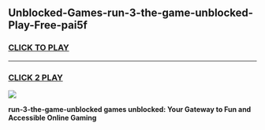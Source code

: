 
## Unblocked-Games-run-3-the-game-unblocked-Play-Free-pai5f
<h3>
<a href="https://premium76.site?title=run-3-the-game-unblocked&ref=09A">CLICK TO PLAY</a></h3>
<hr>

<h3>
<a href="https://premium76.site?title=run-3-the-game-unblocked&ref=09A">CLICK 2 PLAY</a>
  
</h3>

<a href="https://premium76.site?title=run-3-the-game-unblocked&ref=09A"><img src="https://clearcache.store/games.png"></a>


**run-3-the-game-unblocked games unblocked: Your Gateway to Fun and Accessible Online Gaming**
